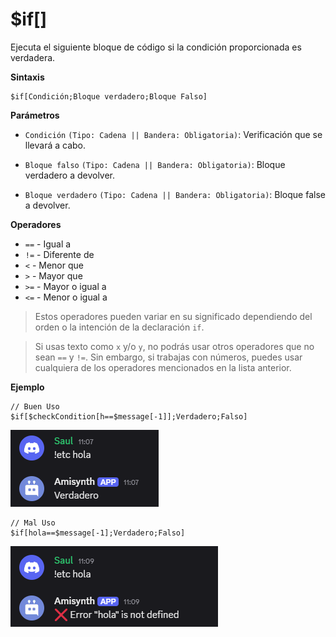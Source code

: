 # $if[]


Ejecuta el siguiente bloque de código si la condición proporcionada es verdadera.

**Sintaxis**  

```
$if[Condición;Bloque verdadero;Bloque Falso]
```

**Parámetros**  
- `Condición` `(Tipo: Cadena || Bandera: Obligatoria)`: Verificación que se llevará a cabo.

- `Bloque falso` `(Tipo: Cadena || Bandera: Obligatoria)`: Bloque verdadero a devolver.

- `Bloque verdadero` `(Tipo: Cadena || Bandera: Obligatoria)`: Bloque false a devolver.

**Operadores**  
- `==` - Igual a
- `!=` - Diferente de
- `<` - Menor que
- `>` - Mayor que
- `>=` - Mayor o igual a
- `<=` - Menor o igual a

> Estos operadores pueden variar en su significado dependiendo del orden o la intención de la declaración `if`.

> Si usas texto como `x` y/o `y`, no podrás usar otros operadores que no sean `==` y `!=`. Sin embargo, si trabajas con números, puedes usar cualquiera de los operadores mencionados en la lista anterior.

**Ejemplo**
```
// Buen Uso
$if[$checkCondition[h==$message[-1]];Verdadero;Falso]  
```

![alt text](image-55.png)

```
// Mal Uso
$if[hola==$message[-1];Verdadero;Falso]  
```

![alt text](image-56.png)